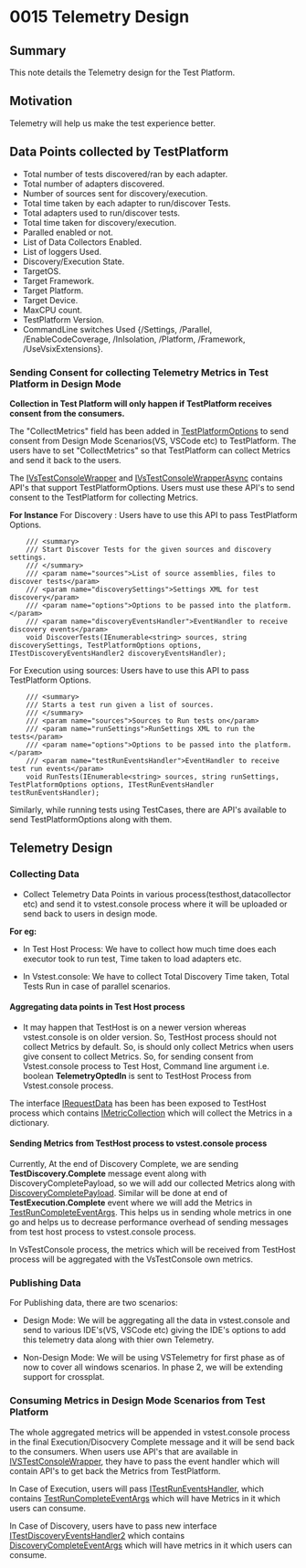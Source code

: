 # 0015 Telemetry Design

## Summary
This note details the Telemetry design for the Test Platform.

## Motivation
Telemetry will help us make the test experience better.

## Data Points collected by TestPlatform
* Total number of tests discovered/ran by each adapter.
* Total number of adapters discovered.
* Number of sources sent for discovery/execution.
* Total time taken by each adapter to run/discover Tests.
* Total adapters used to run/discover tests.
* Total time taken for discovery/execution.
* Paralled enabled or not.
* List of Data Collectors Enabled.
* List of loggers Used.
* Discovery/Execution State.
* TargetOS.
* Target Framework.
* Target Platform.
* Target Device.
* MaxCPU count.
* TestPlatform Version.
* CommandLine switches Used {/Settings, /Parallel, /EnableCodeCoverage, /InIsolation, /Platform, /Framework, /UseVsixExtensions}.

### Sending Consent for collecting Telemetry Metrics in Test Platform in Design Mode
**Collection in Test Platform will only happen if TestPlatform receives consent from the consumers.**

The "CollectMetrics" field has been added in [TestPlatformOptions](https://github.com/Microsoft/vstest/blob/master/src/Microsoft.TestPlatform.ObjectModel/Client/TestPlatformOptions.cs) to send consent from Design Mode Scenarios(VS, VSCode etc) to TestPlatform. The users have to set "CollectMetrics" so that TestPlatform can collect Metrics and send it back to the users.

The [IVsTestConsoleWrapper](https://github.com/Microsoft/vstest/blob/master/src/Microsoft.TestPlatform.VsTestConsole.TranslationLayer/Interfaces/IVsTestConsoleWrapper.cs) and [IVsTestConsoleWrapperAsync](https://github.com/Microsoft/vstest/blob/master/src/Microsoft.TestPlatform.VsTestConsole.TranslationLayer/Interfaces/IVsTestConsoleWrapperAsync.cs) contains API's that support TestPlatformOptions. Users must use these API's to send consent to the TestPlatform for collecting Metrics.

**For Instance**
For Discovery : Users have to use this API to pass TestPlatform Options.

        /// <summary>
        /// Start Discover Tests for the given sources and discovery settings.
        /// </summary>
        /// <param name="sources">List of source assemblies, files to discover tests</param>
        /// <param name="discoverySettings">Settings XML for test discovery</param>
        /// <param name="options">Options to be passed into the platform.</param>
        /// <param name="discoveryEventsHandler">EventHandler to receive discovery events</param>
        void DiscoverTests(IEnumerable<string> sources, string discoverySettings, TestPlatformOptions options, ITestDiscoveryEventsHandler2 discoveryEventsHandler);
        
For Execution using sources: Users have to use this API to pass TestPlatform Options.

        /// <summary>
        /// Starts a test run given a list of sources.
        /// </summary>
        /// <param name="sources">Sources to Run tests on</param>
        /// <param name="runSettings">RunSettings XML to run the tests</param>
        /// <param name="options">Options to be passed into the platform.</param>
        /// <param name="testRunEventsHandler">EventHandler to receive test run events</param>
        void RunTests(IEnumerable<string> sources, string runSettings, TestPlatformOptions options, ITestRunEventsHandler testRunEventsHandler);

Similarly, while running tests using TestCases, there are API's available to send TestPlatformOptions along with them.

## Telemetry Design
### Collecting Data
* Collect Telemetry Data Points in various process(testhost,datacollector etc) and send it to vstest.console process where it will be uploaded or send back to users in design mode. 

**For eg:**
* In Test Host Process:
We have to collect how much time does each executor took to run test, Time taken to load adapters etc.

* In Vstest.console:
We have to collect Total Discovery Time taken, Total Tests Run in case of parallel scenarios.

#### Aggregating data points in Test Host process

* It may happen that TestHost is on a newer version whereas vstest.console is on older version. So, TestHost process should not collect Metrics by default. So, is should only collect Metrics when users give consent to collect Metrics.
So, for sending consent from Vstest.console process to Test Host, Command line argument i.e. boolean **TelemetryOptedIn** is sent to TestHost Process from Vstest.console process.

The interface [IRequestData](https://github.com/Microsoft/vstest/blob/master/src/Microsoft.TestPlatform.ObjectModel/Client/Interfaces/IRequestData.cs) has been has been exposed to TestHost process which contains [IMetricCollection](https://github.com/Microsoft/vstest/blob/master/src/Microsoft.TestPlatform.ObjectModel/Client/Interfaces/IMetricsCollection.cs) which will collect the Metrics in a dictionary.

#### Sending Metrics from TestHost process to vstest.console process
Currently, At the end of Discovery Complete, we are sending **TestDiscovery.Complete** message event along with DiscoveryCompletePayload, so we will add our collected Metrics along with [DiscoveryCompletePayload](https://github.com/Microsoft/vstest/blob/master/src/Microsoft.TestPlatform.CommunicationUtilities/Messages/DiscoveryCompletePayload.cs). Similar will be done at end of **TestExecution.Complete** event where we will add the Metrics in [TestRunCompleteEventArgs](https://github.com/Microsoft/vstest/blob/master/src/Microsoft.TestPlatform.ObjectModel/Client/Events/TestRunCompleteEventArgs.cs). This helps us in sending whole metrics in one go and helps us to decrease performance overhead of sending messages from test host process to vstest.console process.

In VsTestConsole process, the metrics which will be received from TestHost process will be aggregated with the VsTestConsole own metrics.

### Publishing Data

For Publishing data, there are two scenarios:
* Design Mode: We will be aggregating all the data in vstest.console and send to various IDE's(VS, VSCode etc) giving the IDE's options to add this telemetry data along with thier own Telemetry.

* Non-Design Mode:
We will be using VSTelemetry for first phase as of now to cover all windows scenarios. In phase 2, we will be extending support for crossplat.

### Consuming Metrics in Design Mode Scenarios from Test Platform
The whole aggregated metrics will be appended in vstest.console process in the final Execution/Disocvery Complete message and it will be send back to the consumers. When users use API's that are available in [IVSTestConsoleWrapper](https://github.com/Microsoft/vstest/blob/master/src/Microsoft.TestPlatform.VsTestConsole.TranslationLayer/Interfaces/IVsTestConsoleWrapper.cs), they have to pass the event handler which will contain API's to get back the Metrics from TestPlatform.

In Case of Execution, users will pass [ITestRunEventsHandler](https://github.com/Microsoft/vstest/blob/master/src/Microsoft.TestPlatform.ObjectModel/Client/Interfaces/ITestRunEventsHandler.cs), which contains [TestRunCompleteEventArgs](https://github.com/Microsoft/vstest/blob/master/src/Microsoft.TestPlatform.ObjectModel/Client/Events/TestRunCompleteEventArgs.cs) which will have Metrics in it which users can consume.

In Case of Discovery, users have to pass new interface [ITestDiscoveryEventsHandler2](https://github.com/Microsoft/vstest/blob/master/src/Microsoft.TestPlatform.ObjectModel/Client/Interfaces/ITestDiscoveryEventsHandler2.cs) which contains [DiscoveryCompleteEventArgs](https://github.com/Microsoft/vstest/blob/master/src/Microsoft.TestPlatform.ObjectModel/Client/Events/DiscoveryCompleteEventArgs.cs) which will have metrics in it which users can consume.
